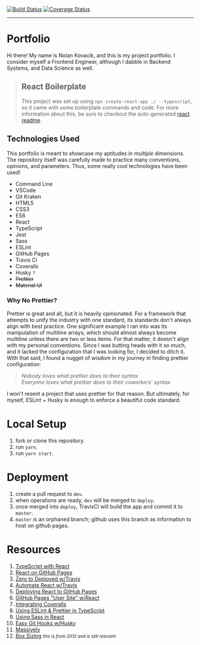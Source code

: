 [![Build Status](https://travis-ci.com/noltron000/noltron000.github.io.svg?branch=deploy)](https://travis-ci.com/noltron000/noltron000.github.io)
[![Coverage Status](https://coveralls.io/repos/github/noltron000/noltron000.github.io/badge.svg)](https://coveralls.io/github/noltron000/noltron000.github.io)

---

# Portfolio
Hi there! My name is Nolan Kovacik, and this is my project portfolio.
I consider myself a Frontend Engineer, although I dabble in Backend Systems, and Data Science as well.

> ## React Boilerplate
> This project was set up using `npx create-react-app ./ --typescript`, so it came with some boilerplate commands and code.
> For more information about this, be sure to checkout the auto-generated [react readme](./REACT.md).

## Technologies Used
This portfolio is meant to showcase my aptitudes in *multiple* dimensions.
The repository itself was carefully made to practice many conventions, opinions, and parameters.
Thus, some really cool technologies have been used!
- Command Line
- VSCode
- Git Kraken
- HTML5
- CSS3
- ES6
- React
- TypeScript
- Jest
- Sass
- ESLint
- GitHub Pages
- Travis CI
- Coveralls
- Husky `?`
- ~~Prettier~~
- ~~Material UI~~
<!-- - Uglify JS -->
<!-- - Uglify CSS -->

### Why No Prettier?
Prettier is great and all, but it is heavily opinionated.
For a framework that attempts to unify the industry with one standard, its standards don't always align with best practice.
One significant example I ran into was its manipulation of multiline arrays, which should almost always become multiline unless there are two or less items.
For that matter, it doesn't align with my personal conventions.
Since I was butting heads with it so much, and it lacked the configuration that I was looking for, I decided to ditch it.
With that said, I found a nugget of wisdom in my journey in finding prettier configuration:
> *Nobody loves what prettier does to their syntax*<br />
> *Everyone loves what prettier does to their coworkers' syntax*

I won't resent a project that uses prettier for that reason.
But ultimately, for myself, ESLint + Husky is enough to enforce a beautiful code standard.

# Local Setup
1. fork or clone this repository.
1. run `yarn`.
1. run `yarn start`.

# Deployment
1. create a pull request to `dev`.
1. when operations are ready, `dev` will be merged to `deploy`.
1. once merged into `deploy`, TravisCI will build the app and commit it to `master`.
1. `master` is an orphaned branch; github uses this branch as information to host on github pages.

# Resources
1. [TypeScript with React](https://create-react-app.dev/docs/adding-typescript/)
1. [React on GitHub Pages](https://medium.com/the-andela-way/how-to-deploy-your-react-application-to-github-pages-in-less-than-5-minutes-8c5f665a2d2a)
1. [Zero to Deployed w/Travis](https://medium.com/quick-code/from-zero-to-deployed-with-react-travisci-and-surge-9be99350cf8b)
1. [Automate React w/Travis](https://medium.com/@sumn2u/automate-create-react-app-deployment-to-gh-pages-using-travis-ci-b2a97203680b)
1. [Deploying React to GitHub Pages](https://medium.com/the-andela-way/how-to-deploy-your-react-application-to-github-pages-in-less-than-5-minutes-8c5f665a2d2a)
1. [GitHub Pages "User Site" w/React](https://medium.com/swlh/deploying-react-apps-to-github-pages-on-master-branch-creating-a-user-site-bc96c2a37dc8)
1. [Integrating Coveralls](https://medium.com/@okunladekayode/how-i-integrated-coveralls-with-my-nodejs-project-95e88b78ae68)
1. [Using ESLint & Prettier in TypeScript](https://dev.to/robertcoopercode/using-eslint-and-prettier-in-a-typescript-project-53jb)
1. [Using Sass in React](https://scotch.io/tutorials/using-sass-in-create-react-app-v2)
1. [Easy Git Hooks w/Husky](https://www.vojtechruzicka.com/githooks-husky/)
1. [Massively](https://html5up.net/massively)
1. [Box Sizing](https://www.paulirish.com/2012/box-sizing-border-box-ftw/) *<small>this is from 2012 and is still relevant</small>*
